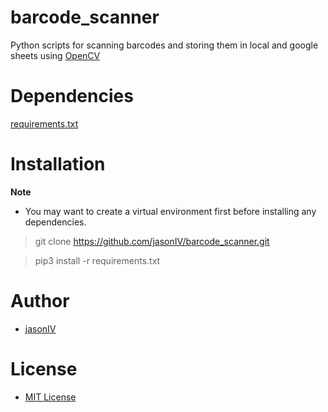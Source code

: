 # barcode_scanner
Python scripts for scanning barcodes and storing them in local and google sheets using [OpenCV](https://opencv.org/)

# Dependencies 
[requirements.txt](./requirements.txt)

# Installation 

**Note**

- You may want to create a virtual environment first before installing any dependencies.

> git clone https://github.com/jasonIV/barcode_scanner.git

> pip3 install -r requirements.txt

# Author
- [jasonIV](https://github.com/jasonIV)

# License
- [MIT License](./LICENSE)
